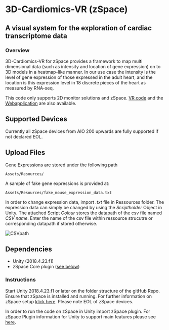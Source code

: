 # 3D-Cardiomics-VR (zSpace)
## A visual system for the exploration of cardiac transcriptome data


### Overview
3D-Cardiomics-VR for zSpace provides a framework to map multi dimensional data (such as intensity and location of gene expression) on to 3D models in a heatmap-like manner. In our use case the intensity is the level of gene expression of those expressed in the adult heart, and the location is this expression level in 18 discrete pieces of the heart as measured by RNA-seq.

This code only supports 2D monitor solutions and zSpace. [VR code](https://github.com/Ramialison-Lab/3DCardiomicsVR) and the [Webapplication](https://github.com/Ramialison-Lab/3DCardiomics) are also available.

## Supported Devices

Currently all zSpace devices from AIO 200 upwards are fully supported if not declared EOL.

## Upload Files

Gene Expressions are stored under the following path

```
Assets/Resources/
```

A sample of fake gene expressions is provided at:

```
Assets/Resources/fake_mouse_expression_data.txt
```

In order to change expression data, import *.txt* file in Ressources folder. The expression data can simply be changed by using the *Scriptholder* Object in Unity. The attached Script *Colour* stores the datapath of the csv file named *CSV name*. Enter the name of the csv file within ressource strucutre or corresponding datapath if stored otherwise.

![CSVpath](https://user-images.githubusercontent.com/79250095/126587353-91838b1c-c559-4013-af3b-3e2313960c66.PNG)

## Dependencies

- Unity (2018.4.23.f1)
- zSpace Core plugin ([see below](#plugin)) 

### Instructions
Start Unity 2018.4.23.f1 or later on the folder structure of the gitHub Repo. Ensure that zSpace is installed and running. For further information on zSpace setup [klick here](https://support.zspace.com/s/article/Setting-up-your-zSpace-Laptop-and-user-guide?language=en_US). Please note EOL of zSpace devices. 

<a name="plugin">In order</a> to run the code on zSpace in Unity import zSpace plugin. For zSpace Plugin information for Unity to support main features please see [here](https://developer.zspace.com/docs/unity3d-setup). 

